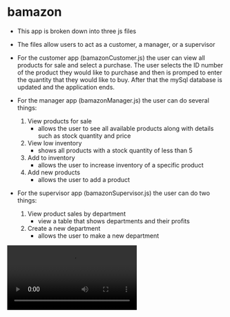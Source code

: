 # bamazon

* This app is broken down into three js files
* The files allow users to act as a customer, a manager, or a supervisor

* For the customer app (bamazonCustomer.js) the user can view all products for sale and select a purchase. 
The user selects the ID number of the product they would like to purchase and then is promped to enter the quantity that they would like to buy.  After that the mySql database is updated and the application ends.

* For the manager app (bamazonManager.js) the user can do several things: 
    1. View products for sale
        * allows the user to see all available products along with details such as stock quantity and price
    2. View low inventory
        * shows all products with a stock quantity of less than 5
    3. Add to inventory
        * allows the user to increase inventory of a specific product
    4. Add new products
        * allows the user to add a product

* For the supervisor app (bamazonSupervisor.js) the user can do two things: 
    1. View product sales by department
        * view a table that shows departments and their profits
    2. Create a new department 
        * allows the user to make a new department 


![](bamazonvid.webm)
